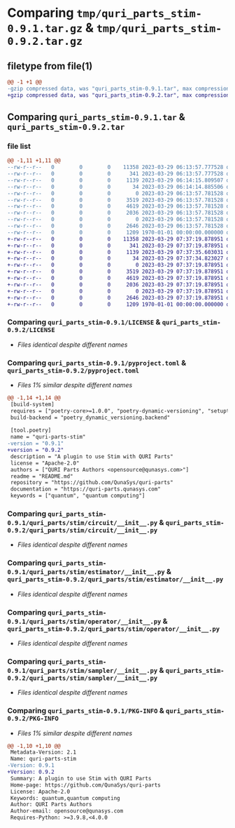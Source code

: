 # Comparing `tmp/quri_parts_stim-0.9.1.tar.gz` & `tmp/quri_parts_stim-0.9.2.tar.gz`

## filetype from file(1)

```diff
@@ -1 +1 @@
-gzip compressed data, was "quri_parts_stim-0.9.1.tar", max compression
+gzip compressed data, was "quri_parts_stim-0.9.2.tar", max compression
```

## Comparing `quri_parts_stim-0.9.1.tar` & `quri_parts_stim-0.9.2.tar`

### file list

```diff
@@ -1,11 +1,11 @@
--rw-r--r--   0        0        0    11358 2023-03-29 06:13:57.777528 quri_parts_stim-0.9.1/LICENSE
--rw-r--r--   0        0        0      341 2023-03-29 06:13:57.777528 quri_parts_stim-0.9.1/README.md
--rw-r--r--   0        0        0     1139 2023-03-29 06:14:15.809507 quri_parts_stim-0.9.1/pyproject.toml
--rw-r--r--   0        0        0       34 2023-03-29 06:14:14.885506 quri_parts_stim-0.9.1/quri_parts/stim/NOTICE
--rw-r--r--   0        0        0        0 2023-03-29 06:13:57.781528 quri_parts_stim-0.9.1/quri_parts/stim/__init__.py
--rw-r--r--   0        0        0     3519 2023-03-29 06:13:57.781528 quri_parts_stim-0.9.1/quri_parts/stim/circuit/__init__.py
--rw-r--r--   0        0        0     4619 2023-03-29 06:13:57.781528 quri_parts_stim-0.9.1/quri_parts/stim/estimator/__init__.py
--rw-r--r--   0        0        0     2036 2023-03-29 06:13:57.781528 quri_parts_stim-0.9.1/quri_parts/stim/operator/__init__.py
--rw-r--r--   0        0        0        0 2023-03-29 06:13:57.781528 quri_parts_stim-0.9.1/quri_parts/stim/py.typed
--rw-r--r--   0        0        0     2646 2023-03-29 06:13:57.781528 quri_parts_stim-0.9.1/quri_parts/stim/sampler/__init__.py
--rw-r--r--   0        0        0     1209 1970-01-01 00:00:00.000000 quri_parts_stim-0.9.1/PKG-INFO
+-rw-r--r--   0        0        0    11358 2023-03-29 07:37:19.878951 quri_parts_stim-0.9.2/LICENSE
+-rw-r--r--   0        0        0      341 2023-03-29 07:37:19.878951 quri_parts_stim-0.9.2/README.md
+-rw-r--r--   0        0        0     1139 2023-03-29 07:37:35.603031 quri_parts_stim-0.9.2/pyproject.toml
+-rw-r--r--   0        0        0       34 2023-03-29 07:37:34.823027 quri_parts_stim-0.9.2/quri_parts/stim/NOTICE
+-rw-r--r--   0        0        0        0 2023-03-29 07:37:19.878951 quri_parts_stim-0.9.2/quri_parts/stim/__init__.py
+-rw-r--r--   0        0        0     3519 2023-03-29 07:37:19.878951 quri_parts_stim-0.9.2/quri_parts/stim/circuit/__init__.py
+-rw-r--r--   0        0        0     4619 2023-03-29 07:37:19.878951 quri_parts_stim-0.9.2/quri_parts/stim/estimator/__init__.py
+-rw-r--r--   0        0        0     2036 2023-03-29 07:37:19.878951 quri_parts_stim-0.9.2/quri_parts/stim/operator/__init__.py
+-rw-r--r--   0        0        0        0 2023-03-29 07:37:19.878951 quri_parts_stim-0.9.2/quri_parts/stim/py.typed
+-rw-r--r--   0        0        0     2646 2023-03-29 07:37:19.878951 quri_parts_stim-0.9.2/quri_parts/stim/sampler/__init__.py
+-rw-r--r--   0        0        0     1209 1970-01-01 00:00:00.000000 quri_parts_stim-0.9.2/PKG-INFO
```

### Comparing `quri_parts_stim-0.9.1/LICENSE` & `quri_parts_stim-0.9.2/LICENSE`

 * *Files identical despite different names*

### Comparing `quri_parts_stim-0.9.1/pyproject.toml` & `quri_parts_stim-0.9.2/pyproject.toml`

 * *Files 1% similar despite different names*

```diff
@@ -1,14 +1,14 @@
 [build-system]
 requires = ["poetry-core>=1.0.0", "poetry-dynamic-versioning", "setuptools"]
 build-backend = "poetry_dynamic_versioning.backend"
 
 [tool.poetry]
 name = "quri-parts-stim"
-version = "0.9.1"
+version = "0.9.2"
 description = "A plugin to use Stim with QURI Parts"
 license = "Apache-2.0"
 authors = ["QURI Parts Authors <opensource@qunasys.com>"]
 readme = "README.md"
 repository = "https://github.com/QunaSys/quri-parts"
 documentation = "https://quri-parts.qunasys.com"
 keywords = ["quantum", "quantum computing"]
```

### Comparing `quri_parts_stim-0.9.1/quri_parts/stim/circuit/__init__.py` & `quri_parts_stim-0.9.2/quri_parts/stim/circuit/__init__.py`

 * *Files identical despite different names*

### Comparing `quri_parts_stim-0.9.1/quri_parts/stim/estimator/__init__.py` & `quri_parts_stim-0.9.2/quri_parts/stim/estimator/__init__.py`

 * *Files identical despite different names*

### Comparing `quri_parts_stim-0.9.1/quri_parts/stim/operator/__init__.py` & `quri_parts_stim-0.9.2/quri_parts/stim/operator/__init__.py`

 * *Files identical despite different names*

### Comparing `quri_parts_stim-0.9.1/quri_parts/stim/sampler/__init__.py` & `quri_parts_stim-0.9.2/quri_parts/stim/sampler/__init__.py`

 * *Files identical despite different names*

### Comparing `quri_parts_stim-0.9.1/PKG-INFO` & `quri_parts_stim-0.9.2/PKG-INFO`

 * *Files 1% similar despite different names*

```diff
@@ -1,10 +1,10 @@
 Metadata-Version: 2.1
 Name: quri-parts-stim
-Version: 0.9.1
+Version: 0.9.2
 Summary: A plugin to use Stim with QURI Parts
 Home-page: https://github.com/QunaSys/quri-parts
 License: Apache-2.0
 Keywords: quantum,quantum computing
 Author: QURI Parts Authors
 Author-email: opensource@qunasys.com
 Requires-Python: >=3.9.8,<4.0.0
```

